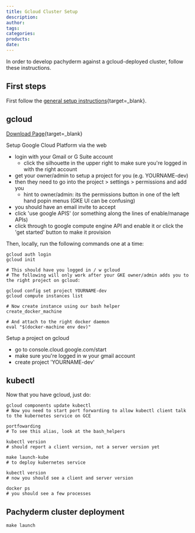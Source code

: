 ```yaml
---
title: Gcloud Cluster Setup 
description:
author:
tags:
categories:
products:
date:
---
```


In order to develop pachyderm against a gcloud-deployed cluster, follow these instructions.

## First steps

First follow the [general setup instructions](https://github.com/pachyderm/pachyderm/blob/master/doc/contributing/setup.md){target=_blank}.

## gcloud

[Download Page](https://cloud.google.com/sdk/){target=_blank}

Setup Google Cloud Platform via the web

- login with your Gmail or G Suite account
  - click the silhouette in the upper right to make sure you're logged in with the right account
- get your owner/admin to setup a project for you (e.g. YOURNAME-dev)
- then they need to go into the project > settings > permissions and add you
  - hint to owner/admin: its the permissions button in one of the left hand popin menus (GKE UI can be confusing)
- you should have an email invite to accept
- click 'use google APIS' (or something along the lines of enable/manage APIs)
- click through to google compute engine API and enable it or click the 'get started' button to make it provision

Then, locally, run the following commands one at a time:

    gcloud auth login
    gcloud init

    # This should have you logged in / w gcloud
    # The following will only work after your GKE owner/admin adds you to the right project on gcloud:

    gcloud config set project YOURNAME-dev
    gcloud compute instances list

    # Now create instance using our bash helper
    create_docker_machine

    # And attach to the right docker daemon
    eval "$(docker-machine env dev)"

Setup a project on gcloud

- go to console.cloud.google.com/start
- make sure you're logged in w your gmail account
- create project 'YOURNAME-dev'

## kubectl

Now that you have gcloud, just do:

    gcloud components update kubectl
    # Now you need to start port forwarding to allow kubectl client talk to the kubernetes service on GCE

    portfowarding
    # To see this alias, look at the bash_helpers

    kubectl version
    # should report a client version, not a server version yet

    make launch-kube
    # to deploy kubernetes service

    kubectl version
    # now you should see a client and server version

    docker ps
    # you should see a few processes

## Pachyderm cluster deployment

    make launch
